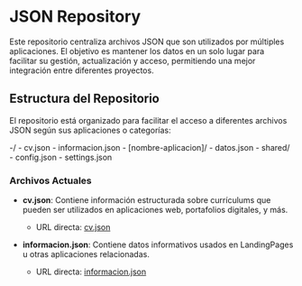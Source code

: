 # JSON Repository

Este repositorio centraliza archivos JSON que son utilizados por múltiples aplicaciones. El objetivo es mantener los datos en un solo lugar para facilitar su gestión, actualización y acceso, permitiendo una mejor integración entre diferentes proyectos.

## Estructura del Repositorio

El repositorio está organizado para facilitar el acceso a diferentes archivos JSON según sus aplicaciones o categorías:

-/
    - cv.json
    - informacion.json
    - [nombre-aplicacion]/
        - datos.json
    - shared/
        - config.json
        - settings.json

### Archivos Actuales

- **cv.json**: Contiene información estructurada sobre currículums que pueden ser utilizados en aplicaciones web, portafolios digitales, y más.
  - URL directa: [cv.json](https://raw.githubusercontent.com/a81Biz/AMSharedData/refs/heads/master/cv.json)

- **informacion.json**: Contiene datos informativos usados en LandingPages u otras aplicaciones relacionadas.
  - URL directa: [informacion.json](https://raw.githubusercontent.com/a81Biz/AMSharedData/refs/heads/master/informacion.json)

